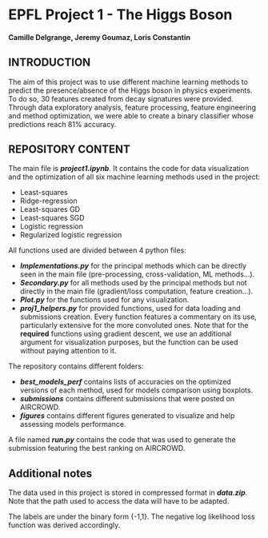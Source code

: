 # EPFL Project 1 - The Higgs Boson
#### Camille Delgrange, Jeremy Goumaz, Loris Constantin

## INTRODUCTION

The aim of this project was to use different machine learning methods to predict the presence/absence of the Higgs boson in physics experiments. To do so, 30 features created from decay signatures were provided. Through data exploratory analysis, feature processing, feature engineering and method optimization, we were able to create a binary classifier whose predictions reach 81% accuracy.

## REPOSITORY CONTENT

The main file is ***project1.ipynb***. It contains the code for data visualization and the optimization of all six machine learning methods used in the project:
- Least-squares
- Ridge-regression
- Least-squares GD
- Least-squares SGD
- Logistic regression
- Regularized logistic regression

All functions used are divided between 4 python files:
- ***Implementations.py*** for the principal methods which can be directly seen in the main file (pre-processing, cross-validation, ML methods...).
- ***Secondary.py*** for all methods used by the principal methods but not directly in the main file (gradient/loss computation, feature creation...).
- ***Plot.py*** for the functions used for any visualization.
- ***proj1_helpers.py*** for provided functions, used for data loading and submissions creation.
Every function features a commentary on its use, particularly extensive for the more convoluted ones.
Note that for the **required** functions using gradient descent, we use an additional argument for visualization purposes, but the function can be used without paying attention to it.

The repository contains different folders: 
- ***best_models_perf*** contains lists of accuracies on the optimized versions of each method, used for models comparison using boxplots.
- ***submissions*** contains different submissions that were posted on AIRCROWD.
- ***figures*** contains different figures generated to visualize and help assessing models performance.

A file named ***run.py*** contains the code that was used to generate the submission featuring the best ranking on AIRCROWD.

## Additional notes

The data used in this project is stored in compressed format in ***data.zip***. Note that the path used to access the data will have to be adapted.

The labels are under the binary form {-1,1}. The negative log likelihood loss function was derived accordingly.